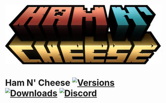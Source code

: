 <img src="https://raw.githubusercontent.com/CoffeeCatRailway/HamNCheese/main/src/main/resources/logo.png"/>

# Ham N' Cheese [![Versions](http://cf.way2muchnoise.eu/versions/273214.svg)](https://www.curseforge.com/minecraft/mc-mods/hamncheese) [![Downloads](http://cf.way2muchnoise.eu/full_273214_downloads.svg)](https://www.curseforge.com/minecraft/mc-mods/hamncheese) [![Discord](https://img.shields.io/discord/416514612977205248?label=discord&logo=discord&color=7289da)](https://discord.gg/GkeexxWnyz)
